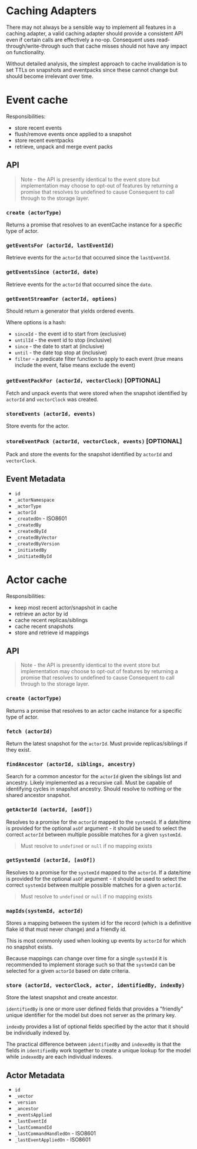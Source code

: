 # Caching Adapters

There may not always be a sensible way to implement all features in a caching adapter, a valid caching adapter should provide a consistent API even if certain calls are effectively a no-op. Consequent uses read-through/write-through such that cache misses should not have any impact on functionality.

Without detailed analysis, the simplest approach to cache invalidation is to set TTLs on snapshots and eventpacks since these cannot change but should become irrelevant over time.

# Event cache

Responsibilities:

 * store recent events
 * flush/remove events once applied to a snapshot
 * store recent eventpacks
 * retrieve, unpack and merge event packs

## API

> Note - the API is presently identical to the event store but implementation may choose to opt-out of features by returning a promise that resolves to undefined to cause Consequent to call through to the storage layer.

### `create (actorType)`

Returns a promise that resolves to an eventCache instance for a specific type of actor.

### `getEventsFor (actorId, lastEventId)`

Retrieve events for the `actorId` that occurred since the `lastEventId`.

### `getEventsSince (actorId, date)`

Retrieve events for the `actorId` that occurred since the `date`.

### `getEventStreamFor (actorId, options)`

Should return a generator that yields ordered events.

Where options is a hash:

 * `sinceId` - the event id to start from (exclusive)
 * `untilId` - the event id to stop (inclusive)
 * `since` - the date to start at (inclusive)
 * `until` - the date top stop at (inclusive)
 * `filter` - a predicate filter function to apply to each event (true means include the event, false means exclude the event)

### `getEventPackFor (actorId, vectorClock)` [OPTIONAL]

Fetch and unpack events that were stored when the snapshot identified by `actorId` and `vectorClock` was created.

### `storeEvents (actorId, events)`

Store events for the actor.

### `storeEventPack (actorId, vectorClock, events)` [OPTIONAL]

Pack and store the events for the snapshot identified by `actorId` and `vectorClock`.

## Event Metadata

 * `id`
 * `_actorNamespace`
 * `_actorType`
 * `_actorId`
 * `_createdOn` - ISO8601
 * `_createdBy`
 * `_createdById`
 * `_createdByVector`
 * `_createdByVersion`
 * `_initiatedBy`
 * `_initiatedById`

# Actor cache

Responsibilities:

 * keep most recent actor/snapshot in cache
 * retrieve an actor by id
 * cache recent replicas/siblings
 * cache recent snapshots
 * store and retrieve id mappings

## API

> Note - the API is presently identical to the event store but implementation may choose to opt-out of features by returning a promise that resolves to undefined to cause Consequent to call through to the storage layer.

### `create (actorType)`

Returns a promise that resolves to an actor cache instance for a specific type of actor.

### `fetch (actorId)`

Return the latest snapshot for the `actorId`. Must provide replicas/siblings if they exist.

### `findAncestor (actorId, siblings, ancestry)`

Search for a common ancestor for the `actorId` given the siblings list and ancestry. Likely implemented as a recursive call. Must be capable of identifying cycles in snapshot ancestry. Should resolve to nothing or the shared ancestor snapshot.

### `getActorId (actorId, [asOf])`

Resolves to a promise for the `actorId` mapped to the `systemId`. If a date/time is provided for the optional `asOf` argument - it should be used to select the correct `actorId` between multiple possible matches for a given `systemId`.

> Must resolve to `undefined` or `null` if no mapping exists

### `getSystemId (actorId, [asOf])`

Resolves to a promise for the `systemId` mapped to the `actorId`. If a date/time is provided for the optional `asOf` argument - it should be used to select the correct `systemId` between multiple possible matches for a given `actorId`.

> Must resolve to `undefined` or `null` if no mapping exists

### `mapIds(systemId, actorId)`

Stores a mapping between the system id for the record (which is a definitive flake id that must never change) and a friendly id.

This is most commonly used when looking up events by `actorId` for which no snapshot exists.

Because mappings can change over time for a single `systemId` it is recommended to implement storage such so that the `systemId` can be selected for a given `actorId` based on date criteria.

### `store (actorId, vectorClock, actor, identifiedBy, indexBy)`

Store the latest snapshot and create ancestor.

`identifiedBy` is one or more user defined fields that provides a "friendly" unique identifier for the model but does not server as the primary key.

`indexBy` provides a list of optional fields specified by the actor that it should be individually indexed by.

The practical difference between `identifiedBy` and `indexedBy` is that the fields in `identifiedBy` work together to create a unique lookup for the model while `indexedBy` are each individual indexes.

## Actor Metadata

 * `id`
 * `_vector`
 * `_version`
 * `_ancestor`
 * `_eventsApplied`
 * `_lastEventId`
 * `_lastCommandId`
 * `_lastCommandHandledOn` - ISO8601
 * `_lastEventAppliedOn` - ISO8601

